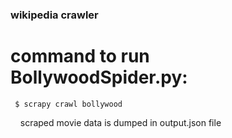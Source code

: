 ### wikipedia crawler


# command to run BollywoodSpider.py:
     $ scrapy crawl bollywood
     
scraped movie data is dumped in output.json file
